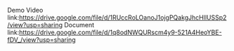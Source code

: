 Demo Video link:https://drive.google.com/file/d/1RUccRoLOanoJ1ojgPQakgJhcHllUSSp2/view?usp=sharing
Document link:https://drive.google.com/file/d/1q8odNWQURscm4y9-521A4HeoYBE-fDV_/view?usp=sharing
